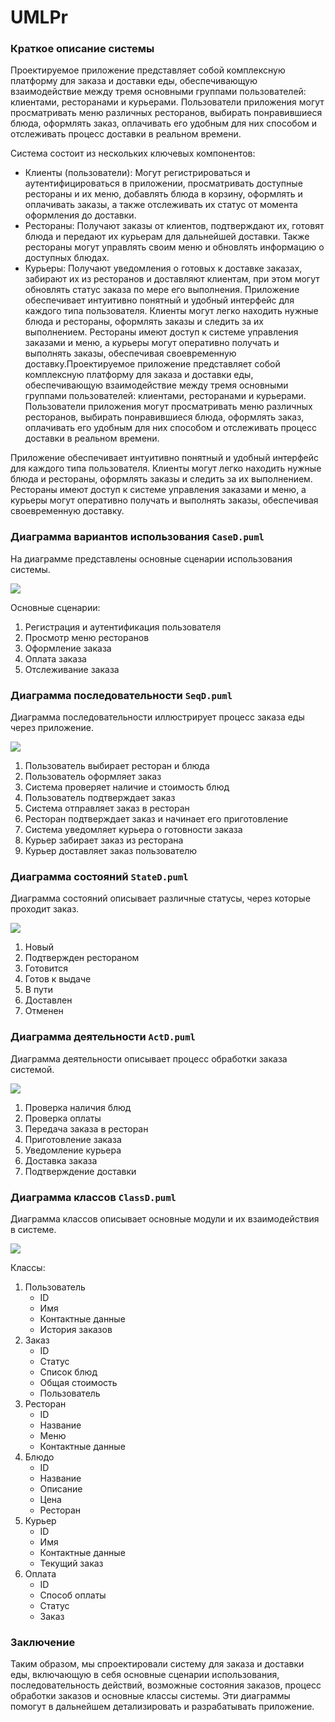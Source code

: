 # UMLPr
### Краткое описание системы

Проектируемое приложение представляет собой комплексную платформу для заказа и доставки еды, обеспечивающую взаимодействие между тремя основными группами пользователей: клиентами, ресторанами и курьерами. Пользователи приложения могут просматривать меню различных ресторанов, выбирать понравившиеся блюда, оформлять заказ, оплачивать его удобным для них способом и отслеживать процесс доставки в реальном времени.

Система состоит из нескольких ключевых компонентов:

- Клиенты (пользователи): Могут регистрироваться и аутентифицироваться в приложении, просматривать доступные рестораны и их меню, добавлять блюда в корзину, оформлять и оплачивать заказы, а также отслеживать их статус от момента оформления до доставки.
- Рестораны: Получают заказы от клиентов, подтверждают их, готовят блюда и передают их курьерам для дальнейшей доставки. Также рестораны могут управлять своим меню и обновлять информацию о доступных блюдах.
- Курьеры: Получают уведомления о готовых к доставке заказах, забирают их из ресторанов и доставляют клиентам, при этом могут обновлять статус заказа по мере его выполнения.
Приложение обеспечивает интуитивно понятный и удобный интерфейс для каждого типа пользователя. Клиенты могут легко находить нужные блюда и рестораны, оформлять заказы и следить за их выполнением. Рестораны имеют доступ к системе управления заказами и меню, а курьеры могут оперативно получать и выполнять заказы, обеспечивая своевременную доставку.Проектируемое приложение представляет собой комплексную платформу для заказа и доставки еды, обеспечивающую взаимодействие между тремя основными группами пользователей: клиентами, ресторанами и курьерами. Пользователи приложения могут просматривать меню различных ресторанов, выбирать понравившиеся блюда, оформлять заказ, оплачивать его удобным для них способом и отслеживать процесс доставки в реальном времени.

Приложение обеспечивает интуитивно понятный и удобный интерфейс для каждого типа пользователя. Клиенты могут легко находить нужные блюда и рестораны, оформлять заказы и следить за их выполнением. Рестораны имеют доступ к системе управления заказами и меню, а курьеры могут оперативно получать и выполнять заказы, обеспечивая своевременную доставку.

### Диаграмма вариантов использования ```CaseD.puml``` 

На диаграмме представлены основные сценарии использования системы.

![](/DiagrammsInPng/CaseD.png)


Основные сценарии:
1. Регистрация и аутентификация пользователя
2. Просмотр меню ресторанов
3. Оформление заказа
4. Оплата заказа
5. Отслеживание заказа

### Диаграмма последовательности ```SeqD.puml```

Диаграмма последовательности иллюстрирует процесс заказа еды через приложение.

![](/DiagrammsInPng/SeqD.png)


1. Пользователь выбирает ресторан и блюда
2. Пользователь оформляет заказ
3. Система проверяет наличие и стоимость блюд
4. Пользователь подтверждает заказ
5. Система отправляет заказ в ресторан
6. Ресторан подтверждает заказ и начинает его приготовление
7. Система уведомляет курьера о готовности заказа
8. Курьер забирает заказ из ресторана
9. Курьер доставляет заказ пользователю

### Диаграмма состояний ```StateD.puml```

Диаграмма состояний описывает различные статусы, через которые проходит заказ.

![](/DiagrammsInPng/StateD.png)


1. Новый
2. Подтвержден рестораном
3. Готовится
4. Готов к выдаче
5. В пути
6. Доставлен
7. Отменен

### Диаграмма деятельности ```ActD.puml```

Диаграмма деятельности описывает процесс обработки заказа системой.

![](/DiagrammsInPng/ActD.png)

1. Проверка наличия блюд
2. Проверка оплаты
3. Передача заказа в ресторан
4. Приготовление заказа
5. Уведомление курьера
6. Доставка заказа
7. Подтверждение доставки

### Диаграмма классов ```ClassD.puml```

Диаграмма классов описывает основные модули и их взаимодействия в системе.

![](/DiagrammsInPng/ClassD.png)

Классы:
1. Пользователь
   - ID
   - Имя
   - Контактные данные
   - История заказов
2. Заказ
   - ID
   - Статус
   - Список блюд
   - Общая стоимость
   - Пользователь
3. Ресторан
   - ID
   - Название
   - Меню
   - Контактные данные
4. Блюдо
   - ID
   - Название
   - Описание
   - Цена
   - Ресторан
5. Курьер
   - ID
   - Имя
   - Контактные данные
   - Текущий заказ
6. Оплата
   - ID
   - Способ оплаты
   - Статус
   - Заказ

### Заключение

Таким образом, мы спроектировали систему для заказа и доставки еды, включающую в себя основные сценарии использования, последовательность действий, возможные состояния заказов, процесс обработки заказов и основные классы системы. Эти диаграммы помогут в дальнейшем детализировать и разрабатывать приложение.
